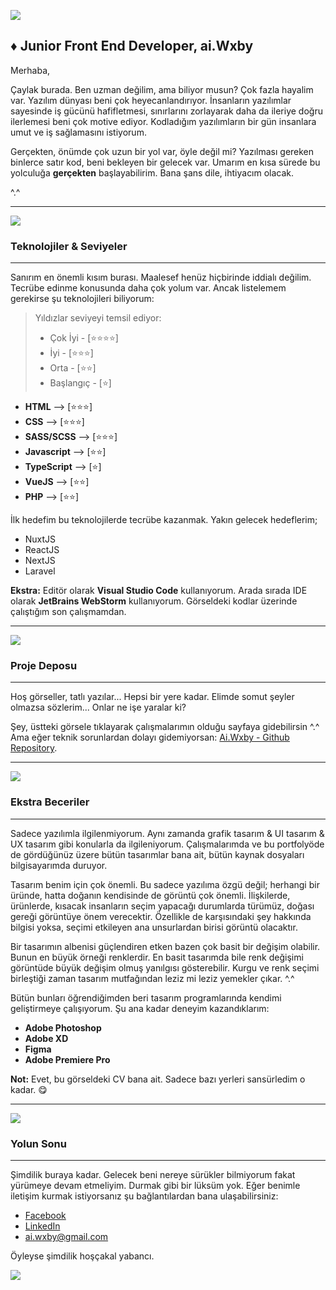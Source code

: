 ![](https://i.imgur.com/gw69TSY.png)
##  &diams; Junior Front End Developer, ai.Wxby
Merhaba,

Çaylak burada. Ben uzman değilim, ama biliyor musun? Çok fazla hayalim var. Yazılım dünyası beni çok heyecanlandırıyor. İnsanların yazılımlar sayesinde iş gücünü hafifletmesi, sınırlarını zorlayarak daha da ileriye doğru ilerlemesi beni çok motive ediyor. Kodladığım yazılımların bir gün insanlara umut ve iş sağlamasını istiyorum.

Gerçekten, önümde çok uzun bir yol var, öyle değil mi? Yazılması gereken binlerce satır kod, beni bekleyen bir gelecek var. Umarım en kısa sürede bu yolculuğa **gerçekten** başlayabilirim. Bana şans dile, ihtiyacım olacak.

^.^

------------
![](https://i.imgur.com/LaLPlGB.png)
### Teknolojiler & Seviyeler
------------
Sanırım en önemli kısım burası. Maalesef henüz hiçbirinde iddialı değilim. Tecrübe edinme konusunda daha çok yolum var. Ancak listelemem gerekirse şu teknolojileri biliyorum:

>  Yıldızlar seviyeyi temsil ediyor:
> - Çok İyi - [:star::star::star::star:]
> - İyi - [:star::star::star:]
> - Orta - [:star::star:]
> - Başlangıç - [:star:]

- **HTML**       --> [:star::star::star:]
- **CSS**        --> [:star::star::star:]
- **SASS/SCSS**  --> [:star::star::star:]
- **Javascript** --> [:star::star:]
- **TypeScript** --> [:star:]
- **VueJS**      --> [:star::star:]
- **PHP**        --> [:star::star:]

İlk hedefim bu teknolojilerde tecrübe kazanmak. Yakın gelecek hedeflerim;
- NuxtJS
- ReactJS
- NextJS
- Laravel

**Ekstra:**
Editör olarak **Visual Studio Code** kullanıyorum. Arada sırada IDE olarak **JetBrains WebStorm** kullanıyorum. Görseldeki kodlar üzerinde çalıştığım son çalışmamdan.

------------

[![](https://i.imgur.com/h51oj0R.png)](https://github.com/aiWxby?tab=repositories)
### Proje Deposu
------------

Hoş görseller, tatlı yazılar... Hepsi bir yere kadar. Elimde somut şeyler olmazsa sözlerim... Onlar ne işe yaralar ki?

Şey, üstteki görsele tıklayarak çalışmalarımın olduğu sayfaya gidebilirsin ^.^ Ama eğer teknik sorunlardan dolayı gidemiyorsan: [Ai.Wxby - Github Repository](https://github.com/aiWxby?tab=repositories "Github Repository").

------------


![](https://i.imgur.com/3g8e73k.png)
### Ekstra Beceriler
------------

Sadece yazılımla ilgilenmiyorum. Aynı zamanda grafik tasarım & UI tasarım & UX tasarım gibi konularla da ilgileniyorum. Çalışmalarımda ve bu portfolyöde de gördüğünüz üzere bütün tasarımlar bana ait, bütün kaynak dosyaları bilgisayarımda duruyor.

Tasarım benim için çok önemli. Bu sadece yazılıma özgü değil; herhangi bir üründe, hatta doğanın kendisinde de görüntü çok önemli. İlişkilerde, ürünlerde, kısacak insanların seçim yapacağı durumlarda türümüz, doğası gereği görüntüye önem verecektir. Özellikle de karşısındaki şey hakkında bilgisi yoksa, seçimi etkileyen ana unsurlardan birisi görüntü olacaktır.

Bir tasarımın albenisi güçlendiren etken bazen çok basit bir değişim olabilir. Bunun en büyük örneği renklerdir. En basit tasarımda bile renk değişimi görüntüde büyük değişim olmuş yanılgısı gösterebilir. Kurgu ve renk seçimi birleştiği zaman tasarım mutfağından leziz mi leziz yemekler çıkar. ^.^

Bütün bunları öğrendiğimden beri tasarım programlarında kendimi geliştirmeye çalışıyorum. Şu ana kadar deneyim kazandıklarım:

- **Adobe Photoshop**
- **Adobe XD**
- **Figma**
- **Adobe Premiere Pro**

**Not:**
Evet, bu görseldeki CV bana ait. Sadece bazı yerleri sansürledim o kadar. :yum:

------------
![](https://i.imgur.com/O6wp2LR.png)
### Yolun Sonu
------------
Şimdilik buraya kadar. Gelecek beni nereye sürükler bilmiyorum fakat yürümeye devam etmeliyim. Durmak gibi bir lüksüm yok. Eğer benimle iletişim kurmak istiyorsanız şu bağlantılardan bana ulaşabilirsiniz:
- [Facebook](https://www.facebook.com/ai.wxby.0 "Facebook")
- [LinkedIn](https://www.linkedin.com/in/ertuğrul-elibol-7732b3222/ "LinkedIn")
- ai.wxby@gmail.com

Öyleyse şimdilik hoşçakal yabancı.

![](https://i.imgur.com/oo5g5SX.png)
